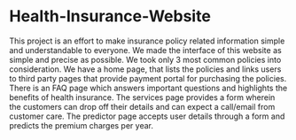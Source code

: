 # Health-Insurance-Website
This project is an effort to make insurance policy related information simple and understandable to everyone. We made the interface of this website as simple and precise as possible. We took only 3 most common policies into consideration. We have a home page, that lists the policies and links users to third party pages that provide payment portal for purchasing the policies. There is an FAQ page which answers important questions and highlights the benefits of health insurance. The services page provides a form wherein the customers can drop off their details and can expect a call/email from customer care. The predictor page accepts user details through a form and predicts the premium charges per year.
